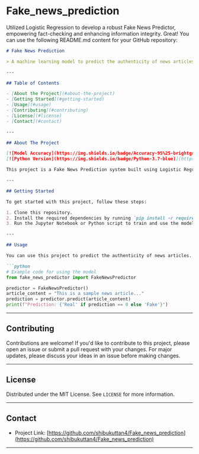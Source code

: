 # Fake_news_prediction
Utilized Logistic Regression to develop a robust Fake News Predictor, empowering fact-checking and enhancing information integrity.
Great! You can use the following README.md content for your GitHub repository:

```markdown
# Fake News Prediction

> A machine learning model to predict the authenticity of news articles.

---

## Table of Contents

- [About the Project](#about-the-project)
- [Getting Started](#getting-started)
- [Usage](#usage)
- [Contributing](#contributing)
- [License](#license)
- [Contact](#contact)

---

## About The Project

[![Model Accuracy](https://img.shields.io/badge/Accuracy-95%25-brightgreen)](https://github.com/shibukuttan4/Fake_news_prediction)
[![Python Version](https://img.shields.io/badge/Python-3.7-blue)](https://www.python.org/downloads/release/python-370/)

This project is a Fake News Prediction system built using Logistic Regression and Natural Language Processing. It can determine whether a news article is real or fake based on its content. The model is trained on a labeled dataset and achieves an accuracy of 95%.

---

## Getting Started

To get started with this project, follow these steps:

1. Clone this repository.
2. Install the required dependencies by running `pip install -r requirements.txt`.
3. Run the Jupyter Notebook or Python script to train and use the model.

---

## Usage

You can use this project to predict the authenticity of news articles. Provide the article content as input, and the model will classify it as real or fake. Here's a code snippet to get you started:

```python
# Example code for using the model
from fake_news_predictor import FakeNewsPredictor

predictor = FakeNewsPredictor()
article_content = "This is a sample news article..."
prediction = predictor.predict(article_content)
print(f"Prediction: {'Real' if prediction == 0 else 'Fake'}")
```

---

## Contributing

Contributions are welcome! If you'd like to contribute to this project, please open an issue or submit a pull request with your changes. For major updates, please discuss your ideas in an issue before making changes.

---

## License

Distributed under the MIT License. See `LICENSE` for more information.

---

## Contact

- Project Link: [https://github.com/shibukuttan4/Fake_news_prediction](https://github.com/shibukuttan4/Fake_news_prediction)

---
```
